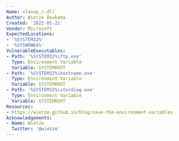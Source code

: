 ```yaml
---
Name: nlansp_c.dll
Author: Wietze Beukema
Created: '2022-05-21'
Vendor: Microsoft
ExpectedLocations:
- '%SYSTEM32%'
- '%SYSWOW64%'
VulnerableExecutables:
- Path: '%SYSTEM32%\ftp.exe'
  Type: Environment Variable
  Variable: SYSTEMROOT
- Path: '%SYSTEM32%\hostname.exe'
  Type: Environment Variable
  Variable: SYSTEMROOT
- Path: '%SYSTEM32%\stordiag.exe'
  Type: Environment Variable
  Variable: SYSTEMROOT
Resources:
- https://wietze.github.io/blog/save-the-environment-variables
Acknowledgements:
- Name: Wietze
  Twitter: '@wietze'
---
```


